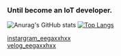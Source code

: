 ### Until  become an IoT developer.

![Anurag's GitHub stats](https://github-readme-stats.vercel.app/api?username=LeeKangh22&theme=tokyonight&show_icons=true) [![Top Langs](https://github-readme-stats.vercel.app/api/top-langs/?username=LeeKangh22&layout=compact)](https://github.com/anuraghazra/github-readme-stats)

<a href="https://www.instagram.com/eegaxxhxx/">instargram_eegaxxhxx<a/><br>
<a href="https://velog.io/@eegaxxhxx">velog_eegaxxhxx<a/>

